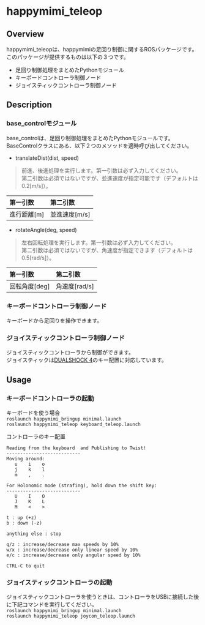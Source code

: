 # happymimi_teleop
## Overview
happymimi_teleopは、happymimiの足回り制御に関するROSパッケージです。<br>
このパッケージが提供するものは以下の３つです。
- 足回り制御処理をまとめたPythonモジュール
- キーボードコントローラ制御ノード
- ジョイスティックコントローラ制御ノード

## Description
### base_controlモジュール
base_controlは、足回り制御処理をまとめたPythonモジュールです。<br>
BaseControlクラスにある、以下２つのメソッドを適時呼び出してください。

- translateDist(dist, speed)
> 前進、後進処理を実行します。第一引数は必ず入力してください。<br>
> 第二引数は必須ではないですが、並進速度が指定可能です（デフォルトは0.2[m/s]）。

|  第一引数  |  第二引数  |
| :-- | :-- |
| 進行距離[m] |  並進速度[m/s]  |

- rotateAngle(deg, speed)
> 左右回転処理を実行します。第一引数は必ず入力してください。<br>
> 第二引数は必須ではないですが、角速度が指定できます（デフォルトは0.5[rad/s]）。

|  第一引数  |  第二引数  |
| :-- | :-- |
| 回転角度[deg] |  角速度[rad/s]  |

### キーボードコントローラ制御ノード
キーボードから足回りを操作できます。


### ジョイスティックコントローラ制御ノード
ジョイスティックコントローラから制御ができます。<br>
ジョイスティックは[DUALSHOCK 4](https://www.playstation.com/ja-jp/accessories/dualshock-4-wireless-controller/)のキー配置に対応しています。

## Usage
### キーボードコントローラの起動
キーボードを使う場合<br>
`roslaunch happymimi_bringup minimal.launch`<br>
`roslaunch happymimi_teleop keyboard_teleop.launch`


コントローラのキー配置
```
Reading from the keyboard  and Publishing to Twist!
---------------------------
Moving around:
   u    i    o
   j    k    l
   m    ,    .

For Holonomic mode (strafing), hold down the shift key:
---------------------------
   U    I    O
   J    K    L
   M    <    >

t : up (+z)
b : down (-z)

anything else : stop

q/z : increase/decrease max speeds by 10%
w/x : increase/decrease only linear speed by 10%
e/c : increase/decrease only angular speed by 10%

CTRL-C to quit
```


### ジョイスティックコントローラの起動
ジョイスティックコントローラを使うときは、コントローラをUSBに接続した後に下記コマンドを実行してください。<br>
`roslaunch happymimi_bringup minimal.launch`<br>
`roslaunch happymimi_teleop joycon_teleop.launch`

